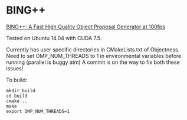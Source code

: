 # BING++
[BING++: A Fast High Quality Object Proposal Generator at 100fps](http://arxiv.org/abs/1511.04511)

Tested on Ubuntu 14.04 with CUDA 7.5.

Currently has user specific directories in CMakeLists.txt of Objectness.
Need to set OMP_NUM_THREADS to 1 in environmental variables before running (parallel is buggy atm)
A commit is on the way to fix both these issues!

To build:
```
mkdir build
cd build
cmake ..
make
export OMP_NUM_THREADS=1
```
